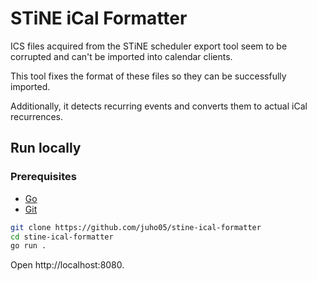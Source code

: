 # STiNE iCal Formatter

ICS files acquired from the STiNE scheduler export tool seem to be corrupted and can't be imported into calendar clients.

This tool fixes the format of these files so they can be successfully imported.

Additionally, it detects recurring events and converts them to actual iCal recurrences.

## Run locally

### Prerequisites

- [Go](https://go.dev)
- [Git](https://git-scm.com/)

```bash
git clone https://github.com/juho05/stine-ical-formatter
cd stine-ical-formatter
go run .
```

Open http://localhost:8080.